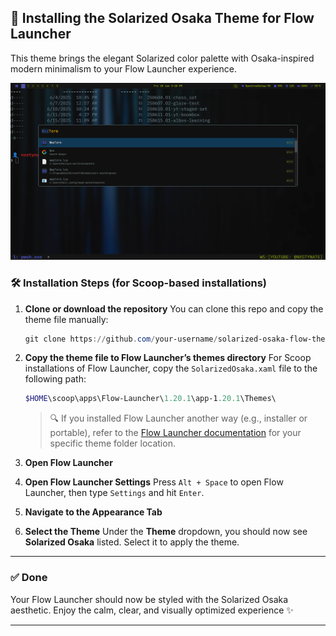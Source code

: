 ## 🌅 Installing the Solarized Osaka Theme for Flow Launcher

This theme brings the elegant Solarized color palette with Osaka-inspired modern minimalism to your Flow Launcher experience.

![Screenshot](./example.png)

### 🛠️ Installation Steps (for Scoop-based installations)

1. **Clone or download the repository**
   You can clone this repo and copy the theme file manually:

   ```powershell
   git clone https://github.com/your-username/solarized-osaka-flow-theme.git
   ```

2. **Copy the theme file to Flow Launcher’s themes directory**
   For Scoop installations of Flow Launcher, copy the `SolarizedOsaka.xaml` file to the following path:

   ```powershell
   $HOME\scoop\apps\Flow-Launcher\1.20.1\app-1.20.1\Themes\
   ```

   > 🔍 If you installed Flow Launcher another way (e.g., installer or portable), refer to the [Flow Launcher documentation](https://www.flowlauncher.com/docs) for your specific theme folder location.

3. **Open Flow Launcher**

4. **Open Flow Launcher Settings**
   Press `Alt + Space` to open Flow Launcher, then type `Settings` and hit `Enter`.

5. **Navigate to the Appearance Tab**

6. **Select the Theme**
   Under the **Theme** dropdown, you should now see **Solarized Osaka** listed. Select it to apply the theme.

---

### ✅ Done

Your Flow Launcher should now be styled with the Solarized Osaka aesthetic. Enjoy the calm, clear, and visually optimized experience ✨

---

